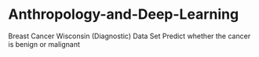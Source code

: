 # Anthropology-and-Deep-Learning
Breast Cancer Wisconsin (Diagnostic) Data Set Predict whether the cancer is benign or malignant
